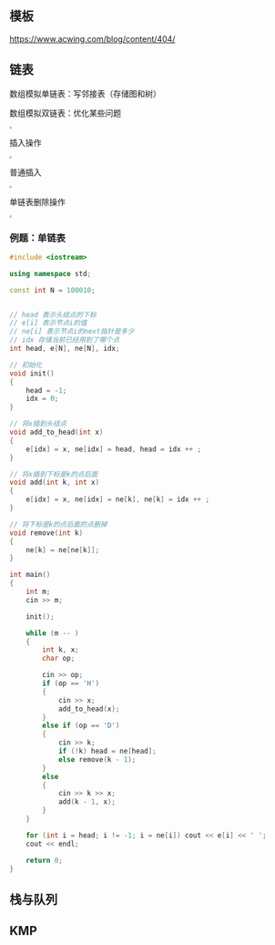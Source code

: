 ## 模板

https://www.acwing.com/blog/content/404/

## 链表

数组模拟单链表：写邻接表（存储图和树）

数组模拟双链表：优化某些问题

<img src="http://cdn.wangtongmeng.com/20240921120756-121b7d.png" style="zoom: 25%;" />

插入操作

<img src="http://cdn.wangtongmeng.com/20240921123506-357223.png" style="zoom:25%;" />

普通插入

<img src="http://cdn.wangtongmeng.com/20240921123946-10263b.png" style="zoom:25%;" />

单链表删除操作

<img src="http://cdn.wangtongmeng.com/20240921124244-4b1b3f.png" style="zoom:25%;" />

### 例题：单链表

```cpp
#include <iostream>

using namespace std;

const int N = 100010;


// head 表示头结点的下标
// e[i] 表示节点i的值
// ne[i] 表示节点i的next指针是多少
// idx 存储当前已经用到了哪个点
int head, e[N], ne[N], idx;

// 初始化
void init()
{
    head = -1;
    idx = 0;
}

// 将x插到头结点
void add_to_head(int x)
{
    e[idx] = x, ne[idx] = head, head = idx ++ ;
}

// 将x插到下标是k的点后面
void add(int k, int x)
{
    e[idx] = x, ne[idx] = ne[k], ne[k] = idx ++ ;
}

// 将下标是k的点后面的点删掉
void remove(int k)
{
    ne[k] = ne[ne[k]];
}

int main()
{
    int m;
    cin >> m;

    init();

    while (m -- )
    {
        int k, x;
        char op;

        cin >> op;
        if (op == 'H')
        {
            cin >> x;
            add_to_head(x);
        }
        else if (op == 'D')
        {
            cin >> k;
            if (!k) head = ne[head];
            else remove(k - 1);
        }
        else
        {
            cin >> k >> x;
            add(k - 1, x);
        }
    }

    for (int i = head; i != -1; i = ne[i]) cout << e[i] << ' ';
    cout << endl;

    return 0;
}
```



## 栈与队列

## KMP


